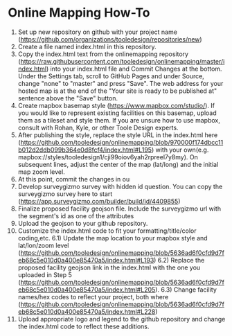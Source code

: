 # Online Mapping How-To

1) Set up new repository on github with your project name (https://github.com/organizations/tooledesign/repositories/new)
2) Create a file named index.html in this repository. 
3) Copy the index.html text from the onlinemapping repository (https://raw.githubusercontent.com/tooledesign/onlinemapping/master/index.html) into your index.html file and Commit Changes at the bottom.
Under the Settings tab, scroll to GitHub Pages and under Source, change "none" to "master" and press "Save". The web address for your hosted map is at the end of the "Your site is ready to be published at" sentence above the "Save" button. 
2) Create mapbox basemap style (https://www.mapbox.com/studio/). If you would like to represent existing facilities on this basemap, upload them as a tileset and style them. If you are unsure how to use mapbox, consult with Rohan, Kyle, or other Toole Design experts. 
3) After publishing the style, replace the style URL in the index.html here (https://github.com/tooledesign/onlinemapping/blob/970000f174dbcc11b012d2ddb099b364e0d8fcf4/index.html#L195) with your own(e.g. mapbox://styles/tooledesign1/cji99oiov6yah2rpreel7y8my). On subsequent lines, adjust the center of the map (lat/long) and the initial map zoom level. 
4) At this point, commit the changes in ou
3) Develop surveygizmo survey with hidden id question. You can copy the surveygizmo survey here to start (https://app.surveygizmo.com/builder/build/id/4409855)
4) Finalize proposed facility geojson file. Include the surveygizmo url with the segment's id as one of the attributes
5) Upload the geojson to your github repository.
6) Customize the index.html code to fit your formatting/title/color coding,etc.
  6.1) Update the map location to your mapbox style and lat/lon/zoom level (https://github.com/tooledesign/onlinemapping/blob/5636ad6f0cfd9d7feb68c5e010d0a400e85470a5/index.html#L193)
  6.2) Replace the proposed facility geojson link in the index.html with the one you uploaded in Step 5 (https://github.com/tooledesign/onlinemapping/blob/5636ad6f0cfd9d7feb68c5e010d0a400e85470a5/index.html#L205). 
  6.3) Change facility names/hex codes to reflect your project, both where (https://github.com/tooledesign/onlinemapping/blob/5636ad6f0cfd9d7feb68c5e010d0a400e85470a5/index.html#L228)
7) Upload appropriate logo and legend to the github repository and change the index.html code to reflect these additions.
